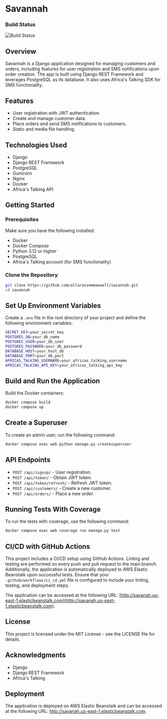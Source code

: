 # Savannah


### Build Status
![Build Status](https://github.com/allarassemmaxwell/savannah/actions/workflows/ci_cd.yml/badge.svg)


## Overview

Savannah is a Django application designed for managing customers and orders, including features for user registration and SMS notifications upon order creation. The app is built using Django REST Framework and leverages PostgreSQL as its database. It also uses Africa's Talking SDK for SMS functionality.

## Features

- User registration with JWT authentication.
- Create and manage customer data.
- Place orders and send SMS notifications to customers.
- Static and media file handling.

## Technologies Used

- Django
- Django REST Framework
- PostgreSQL
- Gunicorn
- Nginx
- Docker
- Africa's Talking API

## Getting Started

### Prerequisites

Make sure you have the following installed:

- Docker
- Docker Compose
- Python 3.12 or higher
- PostgreSQL
- Africa's Talking account (for SMS functionality)

### Clone the Repository

```bash
git clone https://github.com/allarassemmaxwell/savannah.git
cd savannah
```

## Set Up Environment Variables

Create a `.env` file in the root directory of your project and define the following environment variables:

```bash
SECRET_KEY=your_secret_key
POSTGRES_DB=your_db_name
POSTGRES_USER=your_db_user
POSTGRES_PASSWORD=your_db_password
DATABASE_HOST=your_host_db
DATABASE_PORT=your db_port
AFRICAS_TALKING_USERNAME=your_africas_talking_username
AFRICAS_TALKING_API_KEY=your_africas_talking_api_key
```

## Build and Run the Application

Build the Docker containers:

```bash
docker compose build
docker compose up
```

## Create a Superuser

To create an admin user, run the following command:

```bash
docker compose exec web python manage.py createsuperuser
```

## API Endpoints

- `POST /api/signup/` - User registration.
- `POST /api/token/` - Obtain JWT token.
- `POST /api/token/refresh/` - Refresh JWT token.
- `POST /api/customers/` - Create a new customer.
- `POST /api/orders/` - Place a new order.

## Running Tests With Coverage

To run the tests with coverage, use the following command:

```bash
docker compose exec web coverage run manage.py test
```

## CI/CD with GitHub Actions

This project includes a CI/CD setup using GitHub Actions. Linting and testing are performed on every push and pull request to the main branch. Additionally, the application is automatically deployed to AWS Elastic Beanstalk upon successful tests. Ensure that your `.github/workflows/ci_cd.yml` file is configured to include your linting, testing, and deployment steps.

The application can be accessed at the following URL: [http://savanah.us-east-1.elasticbeanstalk.com](http://savanah.us-east-1.elasticbeanstalk.com).


## License

This project is licensed under the MIT License - see the LICENSE file for details.

## Acknowledgments

- Django
- Django REST Framework
- Africa's Talking


## Deployment

The application is deployed on AWS Elastic Beanstalk and can be accessed at the following URL: http://savanah.us-east-1.elasticbeanstalk.com.
